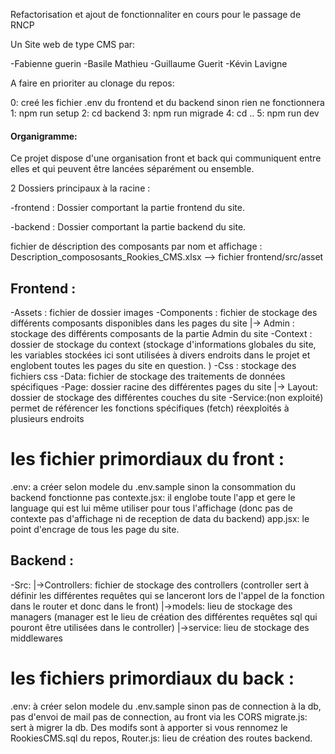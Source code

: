 Refactorisation et ajout de fonctionnaliter en cours pour le passage de RNCP



Un Site web de type CMS par:

-Fabienne guerin
-Basile Mathieu
-Guillaume Guerit
-Kévin Lavigne

A faire en prioriter au clonage du repos:

0: creé les fichier .env du frontend et du backend sinon rien ne fonctionnera
1: npm run setup
2: cd backend
3: npm run migrade
4: cd ..
5: npm run dev

#### Organigramme:

Ce projet dispose d'une organisation front et back qui communiquent entre elles et qui peuvent être lancées séparément ou ensemble.

2 Dossiers principaux à la racine :

-frontend :
Dossier comportant la partie frontend du site.

-backend :
Dossier comportant la partie backend du site.

fichier de déscription des composants par nom et affichage : Description_compososants_Rookies_CMS.xlsx --> fichier frontend/src/asset

## Frontend :

-Assets : fichier de dossier images
-Components : fichier de stockage des différents composants disponibles dans les pages du site
|-> Admin : stockage des différents composants de la partie Admin du site
-Context : dossier de stockage du context (stockage d'informations globales du site, les variables stockées ici sont utilisées à divers endroits dans le projet et englobent toutes les pages du site en question. )
-Css : stockage des fichiers css
-Data: fichier de stockage des traitements de données spécifiques
-Page: dossier racine des différentes pages du site
|-> Layout: dossier de stockage des différentes couches du site
-Service:(non exploité) permet de référencer les fonctions spécifiques (fetch) réexploités à plusieurs endroits

# les fichier primordiaux du front :

.env: a créer selon modele du .env.sample sinon la consommation du backend fonctionne pas
contexte.jsx: il englobe toute l'app et gere le language qui est lui même utiliser pour tous l'affichage (donc pas de contexte pas d'affichage ni de reception de data du backend)
app.jsx: le point d'encrage de tous les page du site.

## Backend :

-Src:
|->Controllers: fichier de stockage des controllers (controller sert à définir les différentes requêtes qui se lanceront lors de l'appel de la fonction dans le router et donc dans le front)
|->models: lieu de stockage des managers (manager est le lieu de création des différentes requêtes sql qui pouront être utilisées dans le controller)
|->service: lieu de stockage des middlewares

# les fichiers primordiaux du back :

.env: à créer selon modele du .env.sample sinon pas de connection à la db, pas d'envoi de mail pas de connection, au front via les CORS
migrate.js: sert à migrer la db. Des modifs sont à apporter si vous rennomez le RookiesCMS.sql du repos,
Router.js: lieu de création des routes backend.
